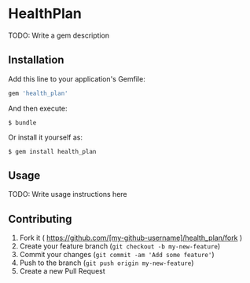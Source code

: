 # HealthPlan

TODO: Write a gem description

## Installation

Add this line to your application's Gemfile:

```ruby
gem 'health_plan'
```

And then execute:

    $ bundle

Or install it yourself as:

    $ gem install health_plan

## Usage

TODO: Write usage instructions here

## Contributing

1. Fork it ( https://github.com/[my-github-username]/health_plan/fork )
2. Create your feature branch (`git checkout -b my-new-feature`)
3. Commit your changes (`git commit -am 'Add some feature'`)
4. Push to the branch (`git push origin my-new-feature`)
5. Create a new Pull Request
